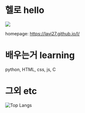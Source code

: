 # 헬로 hello
<img src="https://visitor-badge.laobi.icu/badge?page_id=lavi27" id="counter">

homepage: https://lavi27.github.io/l/

# 배우는거 learning
python, HTML, css, js, C

# 그외 etc
![Top Langs](https://github-readme-stats.vercel.app/api/top-langs/?username=lavi27&theme=buefy)
